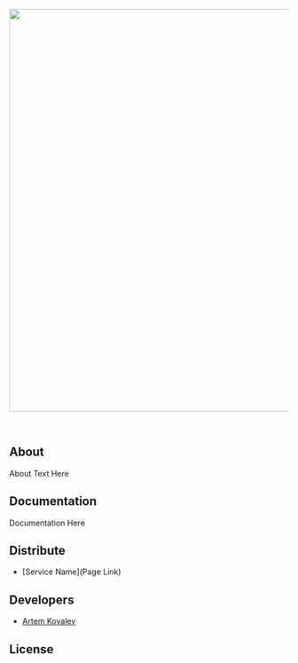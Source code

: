 <p align="center">
      <img src="https://img.freepik.com/free-vector/creative-casino-stuff-background_52683-73957.jpg?w=900&t=st=1675690043~exp=1675690643~hmac=5a945a40ae12b9cc8c252ff9ab3b3845c1209f452b548501485ce23b737bb902" width="726">
</p>

<p align="center">
   <img src="" https://img.shields.io/badge/Java%20-version%208%20Update%20361-blueviolet">
   <img src="" https://img.shields.io/badge/Game%20-version%201.0-critical">
  
</p>

## About

About Text Here

## Documentation

Documentation Here

## Distribute

- [Service Name](Page Link)


## Developers

- [Artem Kovalev](https://github.com/Artem-code-Kovalev)

## License
